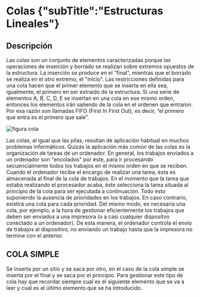 # Colas {"subTitle":"Estructuras Lineales"}

## Descripción

Las colas son un conjunto de elementos caracterizadas porque las operaciones de inserción y borrado se realizan sobre extremos opuestos de la estructura. La inserción se produce en el "final", mientras que el borrado se realiza en el otro extremo, el "inicio". Las restricciones definidas para una cola hacen que el primer elemento que se inserta en ella sea, igualmente, el primero en ser extraido de la estructura. Si una serie de elementos A, B, C, D, E se insertan en una cola en ese mismo orden, entonces los elementos irán saliendo de la cola en el ordenen que entraron. Por esa razón son llamadas FIFO (First In First Out), es decir, “el primero que entra es el primero que sale”.

![figura cola](/assets/images/queue/Cola_1.jpg)

Las colas, al igual que las pilas, resultan de aplicación habitual en muchos problemas informáticos. Quizás la aplicación más común de las colas es la organización de tareas de un ordenador. En general, los trabajos enviados a un ordenador son "encolados" por éste, para ir procesando secuencialmente todos los trabajos en el mismo orden en que se reciben. Cuando el ordenador recibe el encargo de realizar una tarea, ésta es almacenada al final de la cola de trabajos. En el momento que la tarea que estaba realizando el procesador acaba, éste selecciona la tarea situada al principio de la cola para ser ejecutada a continuación. Todo esto suponiendo la ausencia de prioridades en los trabajos. En caso contrario, existirá una cola para cada prioridad. Del mismo modo, es necesaria una cola, por ejemplo, a la hora de gestionar eficientemente los trabajos que deben ser enviados a una impresora (o a casi cualquier dispositvo conectado a un ordenador). De esta manera, el ordenador controla el envio de trabajos al dispositivo, no enviando un trabajo hasta que la impresora no termine con el anterior.  
  
## COLA SIMPLE
  
Se inserta por un sitio y se saca por otro, en el caso de la cola simple se inserta por el final y se saca por el principio. Para gestionar este tipo de cola hay que recordar siempre cual es el siguiente elemento que se va a leer y cual es el último elemento que se ha introducido.